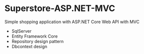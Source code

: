 # Superstore-ASP.NET-MVC

Simple shopping application with ASP.NET Core Web API with MVC
- SqlServer
- Entity Framework Core
- Repository design pattern
- Dbcontext design

